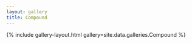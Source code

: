 ```yaml
---
layout: gallery
title: Compound
---
```


{% include gallery-layout.html gallery=site.data.galleries.Compound %}
